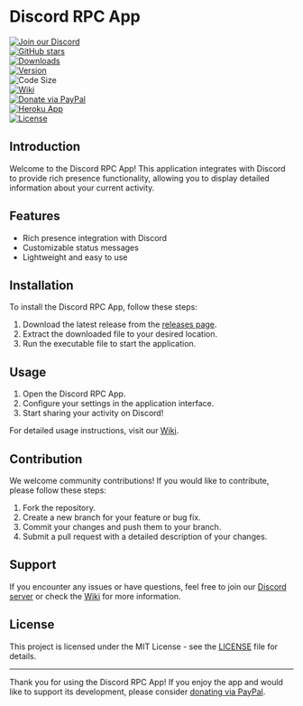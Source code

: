 # Discord RPC App

[![Join our Discord](https://img.shields.io/discord/1258049354804232293.svg?logo=discord&logoColor=white&color=7289DA&label=Join%20our%20Discord&labelColor=7289DA)](https://discord.gg/YhTDM8FCrr)  
[![GitHub stars](https://img.shields.io/github/stars/wen7090/Discord-rpc-app?label=GitHub%20Stars&logo=github)](https://github.com/wen7090/Discord-rpc-app/stargazers)  
[![Downloads](https://img.shields.io/github/downloads/wen7090/Discord-rpc-app/v1.0.0/total.svg?logo=github&logoColor=white&label=Downloads&color=blue)](https://github.com/wen7090/Discord-rpc-app/releases/tag/v1.0.0)  
[![Version](https://img.shields.io/github/v/release/wen7090/Discord-rpc-app?label=Current%20Version&color=orange)](https://github.com/wen7090/Discord-rpc-app/releases/latest)  
![Code Size](https://img.shields.io/badge/Code%20Size-197.70%20MB-brightgreen)  
[![Wiki](https://img.shields.io/badge/Wiki-Documentation-blue.svg)](https://github.com/wen7090/Discord-rpc-app/wiki)  
[![Donate via PayPal](https://img.shields.io/badge/Donate-PayPal-blue.svg?style=flat&logo=paypal&color=00457C&labelColor=003087)](https://www.paypal.com/donate/?hosted_button_id=M5EMBRXC8EPEQ)  
[![Heroku App](https://img.shields.io/badge/Heroku-Model%20Sharing-%238e44ad?style=flat&logo=heroku&logoColor=white)](https://underconstruction-80c3ff0a0a46.herokuapp.com/)  
[![License](https://img.shields.io/github/license/wen7090/Discord-rpc-app?label=License&logo=github)](https://github.com/wen7090/Discord-rpc-app/blob/main/LICENSE)  

## Introduction

Welcome to the Discord RPC App! This application integrates with Discord to provide rich presence functionality, allowing you to display detailed information about your current activity.

## Features

- Rich presence integration with Discord
- Customizable status messages
- Lightweight and easy to use

## Installation

To install the Discord RPC App, follow these steps:

1. Download the latest release from the [releases page](https://github.com/wen7090/Discord-rpc-app/releases/latest).
2. Extract the downloaded file to your desired location.
3. Run the executable file to start the application.

## Usage

1. Open the Discord RPC App.
2. Configure your settings in the application interface.
3. Start sharing your activity on Discord!

For detailed usage instructions, visit our [Wiki](https://github.com/wen7090/Discord-rpc-app/wiki).

## Contribution

We welcome community contributions! If you would like to contribute, please follow these steps:

1. Fork the repository.
2. Create a new branch for your feature or bug fix.
3. Commit your changes and push them to your branch.
4. Submit a pull request with a detailed description of your changes.

## Support

If you encounter any issues or have questions, feel free to join our [Discord server](https://discord.gg/YhTDM8FCrr) or check the [Wiki](https://github.com/wen7090/Discord-rpc-app/wiki) for more information.

## License

This project is licensed under the MIT License - see the [LICENSE](https://github.com/wen7090/Discord-rpc-app/blob/main/LICENSE) file for details.

---

Thank you for using the Discord RPC App! If you enjoy the app and would like to support its development, please consider [donating via PayPal](https://www.paypal.com/donate/?hosted_button_id=M5EMBRXC8EPEQ).
